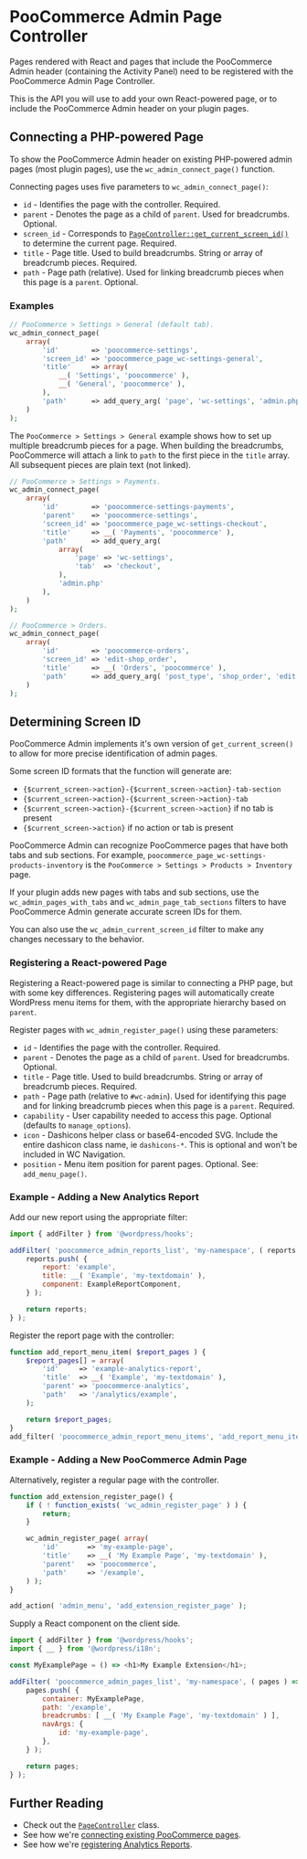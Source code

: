 # PooCommerce Admin Page Controller

Pages rendered with React and pages that include the PooCommerce Admin header (containing the Activity Panel) need to be registered with the PooCommerce Admin Page Controller.

This is the API you will use to add your own React-powered page, or to include the PooCommerce Admin header on your plugin pages.

## Connecting a PHP-powered Page

To show the PooCommerce Admin header on existing PHP-powered admin pages (most plugin pages), use the `wc_admin_connect_page()` function.

Connecting pages uses five parameters to `wc_admin_connect_page()`:

-   `id` - Identifies the page with the controller. Required.
-   `parent` - Denotes the page as a child of `parent`. Used for breadcrumbs. Optional.
-   `screen_id` - Corresponds to [`PageController::get_current_screen_id()`](../includes/page-controller/class-wc-admin-page-controller.php#L219) to determine the current page. Required.
-   `title` - Page title. Used to build breadcrumbs. String or array of breadcrumb pieces. Required.
-   `path` - Page path (relative). Used for linking breadcrumb pieces when this page is a `parent`. Optional.

### Examples

```php
// PooCommerce > Settings > General (default tab).
wc_admin_connect_page(
	array(
		'id'        => 'poocommerce-settings',
		'screen_id' => 'poocommerce_page_wc-settings-general',
		'title'     => array(
			__( 'Settings', 'poocommerce' ),
			__( 'General', 'poocommerce' ),
		),
		'path'      => add_query_arg( 'page', 'wc-settings', 'admin.php' ),
	)
);
```

The `PooCommerce > Settings > General` example shows how to set up multiple breadcrumb pieces for a page. When building the breadcrumbs, PooCommerce will attach a link to `path` to the first piece in the `title` array. All subsequent pieces are plain text (not linked).

```php
// PooCommerce > Settings > Payments.
wc_admin_connect_page(
	array(
		'id'        => 'poocommerce-settings-payments',
		'parent'    => 'poocommerce-settings',
		'screen_id' => 'poocommerce_page_wc-settings-checkout',
		'title'     => __( 'Payments', 'poocommerce' ),
		'path'      => add_query_arg(
			array(
				'page' => 'wc-settings',
				'tab'  => 'checkout',
			),
			'admin.php'
		),
	)
);

// PooCommerce > Orders.
wc_admin_connect_page(
	array(
		'id'        => 'poocommerce-orders',
		'screen_id' => 'edit-shop_order',
		'title'     => __( 'Orders', 'poocommerce' ),
		'path'      => add_query_arg( 'post_type', 'shop_order', 'edit.php' ),
	)
);
```

## Determining Screen ID

PooCommerce Admin implements it's own version of `get_current_screen()` to allow for more precise identification of admin pages.

Some screen ID formats that the function will generate are:

-   `{$current_screen->action}-{$current_screen->action}-tab-section`
-   `{$current_screen->action}-{$current_screen->action}-tab`
-   `{$current_screen->action}-{$current_screen->action}` if no tab is present
-   `{$current_screen->action}` if no action or tab is present

PooCommerce Admin can recognize PooCommerce pages that have both tabs and sub sections. For example, `poocommerce_page_wc-settings-products-inventory` is the `PooCommerce > Settings > Products > Inventory` page.

If your plugin adds new pages with tabs and sub sections, use the `wc_admin_pages_with_tabs` and `wc_admin_page_tab_sections` filters to have PooCommerce Admin generate accurate screen IDs for them.

You can also use the `wc_admin_current_screen_id` filter to make any changes necessary to the behavior.

### Registering a React-powered Page

Registering a React-powered page is similar to connecting a PHP page, but with some key differences. Registering pages will automatically create WordPress menu items for them, with the appropriate hierarchy based on `parent`.

Register pages with `wc_admin_register_page()` using these parameters:

-   `id` - Identifies the page with the controller. Required.
-   `parent` - Denotes the page as a child of `parent`. Used for breadcrumbs. Optional.
-   `title` - Page title. Used to build breadcrumbs. String or array of breadcrumb pieces. Required.
-   `path` - Page path (relative to `#wc-admin`). Used for identifying this page and for linking breadcrumb pieces when this page is a `parent`. Required.
-   `capability` - User capability needed to access this page. Optional (defaults to `manage_options`).
-   `icon` - Dashicons helper class or base64-encoded SVG. Include the entire dashicon class name, ie `dashicons-*`. This is optional and won't be included in WC Navigation.
-   `position` - Menu item position for parent pages. Optional. See: `add_menu_page()`.

### Example - Adding a New Analytics Report

Add our new report using the appropriate filter:

```javascript
import { addFilter } from '@wordpress/hooks';

addFilter( 'poocommerce_admin_reports_list', 'my-namespace', ( reports ) => {
	reports.push( {
		report: 'example',
		title: __( 'Example', 'my-textdomain' ),
		component: ExampleReportComponent,
	} );

	return reports;
} );
```

Register the report page with the controller:

```php
function add_report_menu_item( $report_pages ) {
	$report_pages[] = array(
		'id'     => 'example-analytics-report',
		'title'  => __( 'Example', 'my-textdomain' ),
		'parent' => 'poocommerce-analytics',
		'path'   => '/analytics/example',
	);

	return $report_pages;
}
add_filter( 'poocommerce_admin_report_menu_items', 'add_report_menu_item' );
```

### Example - Adding a New PooCommerce Admin Page

Alternatively, register a regular page with the controller.

```php
function add_extension_register_page() {
    if ( ! function_exists( 'wc_admin_register_page' ) ) {
        return;
	}

    wc_admin_register_page( array(
		'id'       => 'my-example-page',
		'title'    => __( 'My Example Page', 'my-textdomain' ),
		'parent'   => 'poocommerce',
		'path'     => '/example',
	) );
}

add_action( 'admin_menu', 'add_extension_register_page' );
```

Supply a React component on the client side.

```javascript
import { addFilter } from '@wordpress/hooks';
import { __ } from '@wordpress/i18n';

const MyExamplePage = () => <h1>My Example Extension</h1>;

addFilter( 'poocommerce_admin_pages_list', 'my-namespace', ( pages ) => {
	pages.push( {
		container: MyExamplePage,
		path: '/example',
		breadcrumbs: [ __( 'My Example Page', 'my-textdomain' ) ],
		navArgs: {
			id: 'my-example-page',
		},
	} );

	return pages;
} );
```

## Further Reading

-   Check out the [`PageController`](../poocommerce/src/Admin/PageController.php) class.
-   See how we're [connecting existing PooCommerce pages](../poocommerce/includes/react-admin/page-controller-functions.php).
-   See how we're [registering Analytics Reports](../poocommerce/src/Internal/Admin/Analytics.php).
